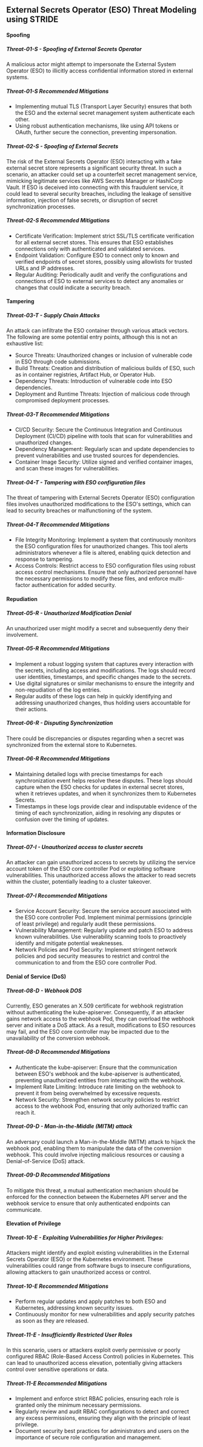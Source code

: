 ## External Secrets Operator (ESO) Threat Modeling using STRIDE
#### Spoofing

##### Threat-01-S - Spoofing of External Secrets Operator
A malicious actor might attempt to impersonate the External System Operator (ESO) to illicitly access confidential information stored in external systems.

##### Threat-01-S Recommended Mitigations
* Implementing mutual TLS (Transport Layer Security) ensures that both the ESO and the external secret management system authenticate each other.
* Using robust authentication mechanisms, like using API tokens or OAuth, further secure the connection, preventing impersonation.

##### Threat-02-S - Spoofing of External Secrets
The risk of the External Secrets Operator (ESO) interacting with a fake external secret store represents a significant security threat. In such a scenario, an attacker could set up a counterfeit secret management service, mimicking legitimate services like AWS Secrets Manager or HashiCorp Vault. If ESO is deceived into connecting with this fraudulent service, it could lead to several security breaches, including the leakage of sensitive information, injection of false secrets, or disruption of secret synchronization processes.

##### Threat-02-S Recommended Mitigations
* Certificate Verification: Implement strict SSL/TLS certificate verification for all external secret stores. This ensures that ESO establishes connections only with authenticated and validated services.
* Endpoint Validation: Configure ESO to connect only to known and verified endpoints of secret stores, possibly using allowlists for trusted URLs and IP addresses.
* Regular Auditing: Periodically audit and verify the configurations and connections of ESO to external services to detect any anomalies or changes that could indicate a security breach.

#### Tampering

##### Threat-03-T - Supply Chain Attacks
An attack can infiltrate the ESO container through various attack vectors. The following are some potential entry points, although this is not an exhaustive list:
* Source Threats: Unauthorized changes or inclusion of vulnerable code in ESO through code submissions.
* Build Threats: Creation and distribution of malicious builds of ESO, such as in container registries, Artifact Hub, or Operator Hub.
* Dependency Threats: Introduction of vulnerable code into ESO dependencies.
* Deployment and Runtime Threats: Injection of malicious code through compromised deployment processes.

##### Threat-03-T Recommended Mitigations
* CI/CD Security: Secure the Continuous Integration and Continuous Deployment (CI/CD) pipeline with tools that scan for vulnerabilities and unauthorized changes.
* Dependency Management: Regularly scan and update dependencies to prevent vulnerabilities and use trusted sources for dependencies.
* Container Image Security: Utilize signed and verified container images, and scan these images for vulnerabilities.

##### Threat-04-T - Tampering with ESO configuration files
The threat of tampering with External Secrets Operator (ESO) configuration files involves unauthorized modifications to the ESO's settings, which can lead to security breaches or malfunctioning of the system.

##### Threat-04-T Recommended Mitigations
* File Integrity Monitoring: Implement a system that continuously monitors the ESO configuration files for unauthorized changes. This tool alerts administrators whenever a file is altered, enabling quick detection and response to tampering.
* Access Controls: Restrict access to ESO configuration files using robust access control mechanisms. Ensure that only authorized personnel have the necessary permissions to modify these files, and enforce multi-factor authentication for added security.

#### Repudiation

##### Threat-05-R - Unauthorized Modification Denial
An unauthorized user might modify a secret and subsequently deny their involvement.

##### Threat-05-R Recommended Mitigations
* Implement a robust logging system that captures every interaction with the secrets, including access and modifications. The logs should record user identities, timestamps, and specific changes made to the secrets.
* Use digital signatures or similar mechanisms to ensure the integrity and non-repudiation of the log entries.
* Regular audits of these logs can help in quickly identifying and addressing unauthorized changes, thus holding users accountable for their actions.

##### Threat-06-R - Disputing Synchronization
There could be discrepancies or disputes regarding when a secret was synchronized from the external store to Kubernetes.

##### Threat-06-R Recommended Mitigations
* Maintaining detailed logs with precise timestamps for each synchronization event helps resolve these disputes. These logs should capture when the ESO checks for updates in external secret stores, when it retrieves updates, and when it synchronizes them to Kubernetes Secrets.
* Timestamps in these logs provide clear and indisputable evidence of the timing of each synchronization, aiding in resolving any disputes or confusion over the timing of updates.

#### Information Disclosure

##### Threat-07-I - Unauthorized access to cluster secrets
An attacker can gain unauthorized access to secrets by utilizing the service account token of the ESO core controller Pod or exploiting software vulnerabilities. This unauthorized access allows the attacker to read secrets within the cluster, potentially leading to a cluster takeover.

##### Threat-07-I Recommended Mitigations
* Service Account Security: Secure the service account associated with the ESO core controller Pod. Implement minimal permissions (principle of least privilege) and regularly audit these permissions.
* Vulnerability Management: Regularly update and patch ESO to address known vulnerabilities. Use vulnerability scanning tools to proactively identify and mitigate potential weaknesses.
* Network Policies and Pod Security: Implement stringent network policies and pod security measures to restrict and control the communication to and from the ESO core controller Pod.

#### Denial of Service (DoS)

##### Threat-08-D - Webhook DOS
Currently, ESO generates an X.509 certificate for webhook registration without authenticating the kube-apiserver. Consequently, if an attacker gains network access to the webhook Pod, they can overload the webhook server and initiate a DoS attack. As a result, modifications to ESO resources may fail, and the ESO core controller may be impacted due to the unavailability of the conversion webhook.

##### Threat-08-D Recommended Mitigations
* Authenticate the kube-apiserver: Ensure that the communication between ESO's webhook and the kube-apiserver is authenticated, preventing unauthorized entities from interacting with the webhook.
* Implement Rate Limiting: Introduce rate limiting on the webhook to prevent it from being overwhelmed by excessive requests.
* Network Security: Strengthen network security policies to restrict access to the webhook Pod, ensuring that only authorized traffic can reach it.

##### Threat-09-D - Man-in-the-Middle (MITM) attack
An adversary could launch a Man-in-the-Middle (MITM) attack to hijack the webhook pod, enabling them to manipulate the data of the conversion webhook. This could involve injecting malicious resources or causing a Denial-of-Service (DoS) attack.

##### Threat-09-D Recommended Mitigations
To mitigate this threat, a mutual authentication mechanism should be enforced for the connection between the Kubernetes API server and the webhook service to ensure that only authenticated endpoints can communicate.

#### Elevation of Privilege

##### Threat-10-E - Exploiting Vulnerabilities for Higher Privileges:
Attackers might identify and exploit existing vulnerabilities in the External Secrets Operator (ESO) or the Kubernetes environment. These vulnerabilities could range from software bugs to insecure configurations, allowing attackers to gain unauthorized access or control.

##### Threat-10-E Recommended Mitigations
* Perform regular updates and apply patches to both ESO and Kubernetes, addressing known security issues.
* Continuously monitor for new vulnerabilities and apply security patches as soon as they are released.

##### Threat-11-E -  Insufficiently Restricted User Roles
In this scenario, users or attackers exploit overly permissive or poorly configured RBAC (Role-Based Access Control) policies in Kubernetes. This can lead to unauthorized access elevation, potentially giving attackers control over sensitive operations or data.

##### Threat-11-E Recommended Mitigations
* Implement and enforce strict RBAC policies, ensuring each role is granted only the minimum necessary permissions.
* Regularly review and audit RBAC configurations to detect and correct any excess permissions, ensuring they align with the principle of least privilege.
* Document security best practices for administrators and users on the importance of secure role configuration and management.